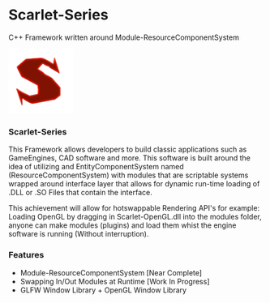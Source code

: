 # Scarlet-Series
C++ Framework written around Module-ResourceComponentSystem

![Scarlet](/Scarlet-Resources/Scarlet.png?raw=true "Scarlet")

### Scarlet-Series
This Framework allows developers to build classic applications such as GameEngines, CAD software and more.
This software is built around the idea of utilizing and EntityComponentSystem named (ResourceComponentSystem)
with modules that are scriptable systems wrapped around interface layer that allows for dynamic run-time loading of
.DLL or .SO Files that contain the interface.

This achievement will allow for hotswappable Rendering API's for example: Loading OpenGL by dragging in Scarlet-OpenGL.dll into the modules folder,
anyone can make modules (plugins) and load them whist the engine software is running (Without interruption).

### Features
* Module-ResourceComponentSystem [Near Complete]
* Swapping In/Out Modules at Runtime [Work In Progress]
* GLFW Window Library + OpenGL Window Library
